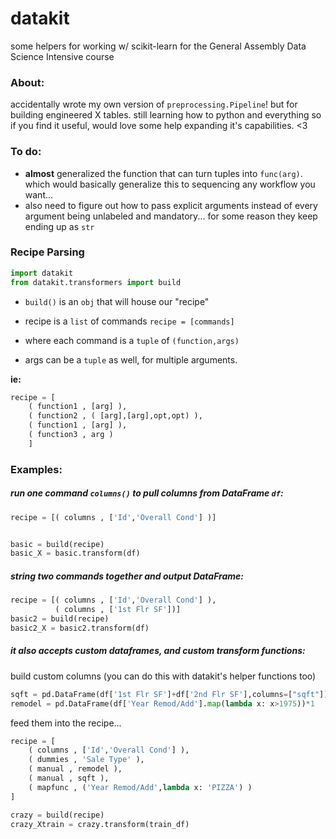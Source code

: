 # datakit
some helpers for working w/ scikit-learn for the General Assembly Data Science Intensive course

### About:  
accidentally wrote my own version of `preprocessing.Pipeline`!  but for building engineered X tables.  still learning how to python and everything so if you find it useful, would love some help expanding it's capabilities. <3

### To do:
- **almost** generalized the function that can turn tuples into `func(arg)`.  which would basically generalize this to sequencing any workflow you want...
- also need to figure out how to pass explicit arguments instead of every argument being unlabeled and mandatory...  for some reason they keep ending up as `str`


### Recipe Parsing

```python
import datakit
from datakit.transformers import build
```

- `build()` is an `obj` that will house our "recipe"

- recipe is a `list` of commands `recipe = [commands]`  
- where each command is a `tuple` of  `(function,args)`
- args can be a `tuple` as well, for multiple arguments.

**ie:**
```python
recipe = [  
    ( function1 , [arg] ),  
    ( function2 , ( [arg],[arg],opt,opt) ),  
    ( function1 , [arg] ),
    ( function3 , arg )
    ]
```

### Examples:


##### run one command `columns()` to pull columns from DataFrame `df`:
```python
recipe = [( columns , ['Id','Overall Cond'] )]


basic = build(recipe)
basic_X = basic.transform(df)
```

##### string two commands together and output DataFrame:

```python
recipe = [( columns , ['Id','Overall Cond'] ),
          ( columns , ['1st Flr SF'])]
basic2 = build(recipe)
basic2_X = basic2.transform(df)
```

##### it also accepts custom dataframes, and custom transform functions:
build custom columns (you can do this with datakit's helper functions too)
```python
sqft = pd.DataFrame(df['1st Flr SF']+df['2nd Flr SF'],columns=["sqft"])
remodel = pd.DataFrame(df['Year Remod/Add'].map(lambda x: x>1975))*1
```

feed them into the recipe...
```python
recipe = [
    ( columns , ['Id','Overall Cond'] ),
    ( dummies , 'Sale Type' ),
    ( manual , remodel ),
    ( manual , sqft ),
    ( mapfunc , ('Year Remod/Add',lambda x: 'PIZZA') )
]

crazy = build(recipe)
crazy_Xtrain = crazy.transform(train_df)
```

